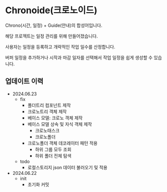 # Chronoide(크로노이드)

Chrono(시간, 일정) + Guide(안내)의 합성어입니다.

해당 프로젝트는 일정 관리를 위해 만들어졌습니다.

사용자는 일정을 등록하고 개략적인 작업 일수를 산정합니다.

버퍼 일정을 추가하거나 시작과 마감 일자를 선택해서 작업 일정을 쉽게 생성할 수 있습니다.

## 업데이트 이력

- 2024.06.23
  - fix
    - 폴더트리 컴포넌트 제작
    - 크로노트리 객체 제작
    - 베이스 모델: 크로노 객체 제작
    - 베이스 모델 상속 및 자식 객체 제작
      - 크로노태스크
      - 크로노폴더
    - 크로노폴더 객체 데코레이터 패턴 적용
      - 하위 그룹 모두 조회
      - 하위 폴더 전체 탐색
  - todo
    - 로컬스토리지 json 데이터 불러오기 및 적용
- 2024.06.22
  - init
    - 초기화 커밋
